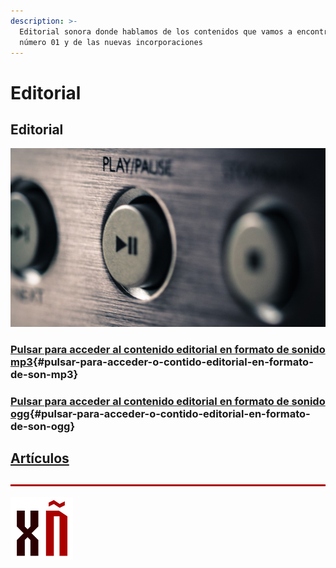 ```yaml
---
description: >-
  Editorial sonora donde hablamos de los contenidos que vamos a encontrar en el
  número 01 y de las nuevas incorporaciones
---
```


# Editorial

## Editorial

![](.gitbook/assets/image%20%2870%29.png)

### [Pulsar para acceder al contenido editorial en formato de sonido mp3​](https://ia801506.us.archive.org/26/items/Xeraciongnu-01/EditorialDelNmero01DeGeneracinuEnEspaol.mp3) {#pulsar-para-acceder-o-contido-editorial-en-formato-de-son-mp3}

### [​Pulsar para acceder al contenido editorial en formato de sonido ogg​](https://ia801506.us.archive.org/26/items/Xeraciongnu-01/EditorialDelNmero01DeGeneracinuEnEspaol.ogg) {#pulsar-para-acceder-o-contido-editorial-en-formato-de-son-ogg}

## [Artículos](articulos.md)

![](.gitbook/assets/image%20%2817%29.png)

![](.gitbook/assets/image%20%282%29.png)

